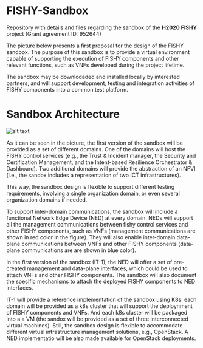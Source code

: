 # FISHY-Sandbox

Repository with details and files regarding the sandbox of the **H2020 FISHY** project (Grant agreement ID: 952644)

The picture below presents a first proposal for the design of the FISHY sandbox. The purpose of this sandbox is to provide a virtual environment capable of supporting the execution of FISHY components and other relevant functions, such as VNFs developed during the project lifetime.

The sandbox may be downlodaded and installed locally by interested partners, and will support development, testing  and integration activities of FISHY components into a common test platform.

# Sandbox Architecture

![alt text](https://github.com/lewisfelix/FISHY-Sandbox/blob/main/Sandbox_v1.png?raw=true)

As it can be seen in the picture, the first version of the sandbox will be provided as a set of different domains. One of the domains will host the FISHY control services (e.g., the Trust & Incident manager, the Security and Certification Management, and the Intent-based Resilience Orchestrator & Dashboard). Two additional domains will provide the abstraction of an NFVI (i.e., the sandox includes a representation of two ICT infrastructures).

This way, the sandbox design is flexible to support different testing requirements, involving a single organization domain, or even several organization domains if needed.

To support inter-domain communications, the sandbox will include a functional Network Edge Device (NED) at every domain. NEDs will support all the management communications between fishy control services and other FISHY components, such as VNFs (management communications are shown in red color in the figure). They will also enable inter-domain data-plane communications between VNFs and other FISHY components (data-plane communications are are shown in blue color). 

In the first version of the sandbox (IT-1), the NED will offer a set of pre-created management and data-plane interfaces, which could be used to attach VNFs and other FISHY components. The sandbox will also document the specific mechanisms to attach the deployed FISHY components to NED interfaces.

IT-1 will provide a reference implementation of the sandbox using K8s: each domain will be provided as a k8s cluster that will support the deploynment of FISHY components and VNFs. And each k8s cluster will be packaged into a a VM (the sandox will be provided as a set of three interconnected virtual machines). Still, the sandbox design is flexible to accommodate different virtual infrastructure management solutions, e.g., OpenStack. A NED implementatio will be also made available for OpenStack deployments.
